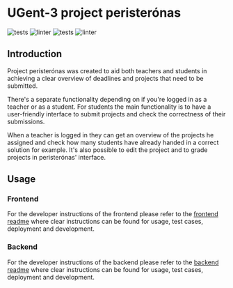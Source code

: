 # UGent-3 project peristerónas
![tests](https://github.com/SELab-2/UGent-3/actions/workflows/ci-test-frontend.yaml/badge.svg)
![linter](https://github.com/SELab-2/UGent-3/actions/workflows/ci-linter-frontend.yaml/badge.svg)
![tests](https://github.com/SELab-2/UGent-3/actions/workflows/ci-test-backend.yaml/badge.svg)
![linter](https://github.com/SELab-2/UGent-3/actions/workflows/ci-linter-backend.yaml/badge.svg)
## Introduction
Project peristerónas was created to aid both teachers and students in achieving a
clear overview of deadlines and projects that need to be submitted.

There's a separate functionality depending on if you're logged in as a teacher or as a student.
For students the main functionality is to have a user-friendly interface to submit projects and check the correctness of their submissions.

When a teacher is logged in they can get an overview of the projects he assigned and check how many students have already
handed in a correct solution for example. It's also possible to edit the project and to grade projects in peristerónas' interface. 
## Usage
### Frontend
For the developer instructions of the frontend please refer to the [frontend readme](frontend/README.md)
where clear instructions can be found for usage, test cases, deployment and development.
### Backend
For the developer instructions of the backend please refer to the [backend readme](backend/README.md)
where clear instructions can be found for usage, test cases, deployment and development.
